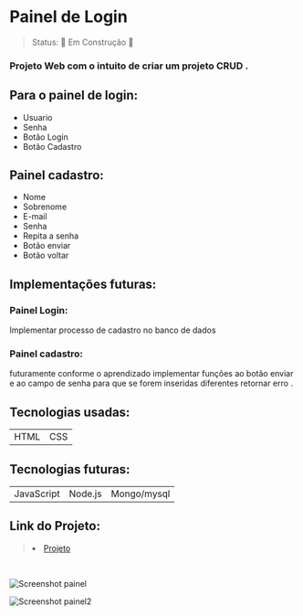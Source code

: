<h1> Painel de Login </h1>

> Status: 🚧 Em Construção 🚧


### Projeto Web com o intuito de criar um projeto CRUD .

## Para o painel de login:


+ Usuario
+ Senha
+ Botão Login 
+ Botão Cadastro


## Painel cadastro:

+ Nome
+ Sobrenome
+ E-mail
+ Senha
+ Repita a senha
+ Botão enviar
+ Botão voltar 


## Implementações futuras:


### Painel Login:

Implementar processo de cadastro no banco de dados 

### Painel cadastro:

futuramente conforme o aprendizado implementar funções ao botão enviar e ao campo de senha para que se forem inseridas diferentes retornar erro . 

## Tecnologias usadas:

<table>
<tr>
<td>HTML</td>
<td>CSS</td>

</tr>
</table>

## Tecnologias futuras:


<table>
<tr>
<td>JavaScript</td>
<td>Node.js</td>
<td>Mongo/mysql</td>
</tr>
</table>

## Link do Projeto:


> <li> <a href="https://wluqui.dev/projetos/painel/index.html" target="_blank" > Projeto <a>

<br>

![Screenshot painel](https://user-images.githubusercontent.com/88260564/147013148-3e04c122-c806-41ae-ab76-8066cc922784.jpg)

![Screenshot painel2](https://user-images.githubusercontent.com/88260564/147013166-f50d5cc6-eb8c-43d8-8c17-cb4297fa4ce5.jpg)
